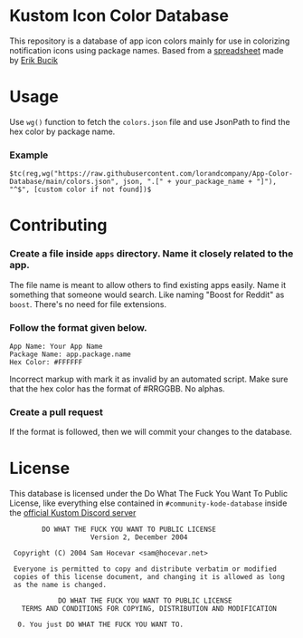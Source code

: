 # Kustom Icon Color Database

This repository is a database of app icon colors mainly for use in colorizing notification icons using package names. Based from a [spreadsheet](https://docs.google.com/spreadsheets/d/15xYugLWZIDaVFRkaC9wsctFhGOfjqi4fQngwIjdXVUE/view) made by [Erik Bucik](https://klwp.erikbucik.com/)

# Usage

Use `wg()` function to fetch the `colors.json` file and use JsonPath to find the hex color by package name.

### Example

```
$tc(reg,wg("https://raw.githubusercontent.com/lorandcompany/App-Color-Database/main/colors.json", json, ".[" + your_package_name + "]"), "^$", [custom color if not found])$
```

# Contributing

### Create a file inside `apps` directory. Name it closely related to the app.
The file name is meant to allow others to find existing apps easily. Name it something that someone would search. Like naming "Boost for Reddit" as `boost`. There's no need for file extensions.
### Follow the format given below.
```
App Name: Your App Name
Package Name: app.package.name
Hex Color: #FFFFFF
```
Incorrect markup with mark it as invalid by an automated script. Make sure that the hex color has the format of #RRGGBB. No alphas.
### Create a pull request
If the format is followed, then we will commit your changes to the database.

# License
This database is licensed under the Do What The Fuck You Want To Public License, like everything else contained in `#community-kode-database` inside the [official Kustom Discord server](https://discord.gg/Wk6uaKMpE3)
```
        DO WHAT THE FUCK YOU WANT TO PUBLIC LICENSE 
                    Version 2, December 2004 

 Copyright (C) 2004 Sam Hocevar <sam@hocevar.net> 

 Everyone is permitted to copy and distribute verbatim or modified 
 copies of this license document, and changing it is allowed as long 
 as the name is changed. 

            DO WHAT THE FUCK YOU WANT TO PUBLIC LICENSE 
   TERMS AND CONDITIONS FOR COPYING, DISTRIBUTION AND MODIFICATION 

  0. You just DO WHAT THE FUCK YOU WANT TO.
```
